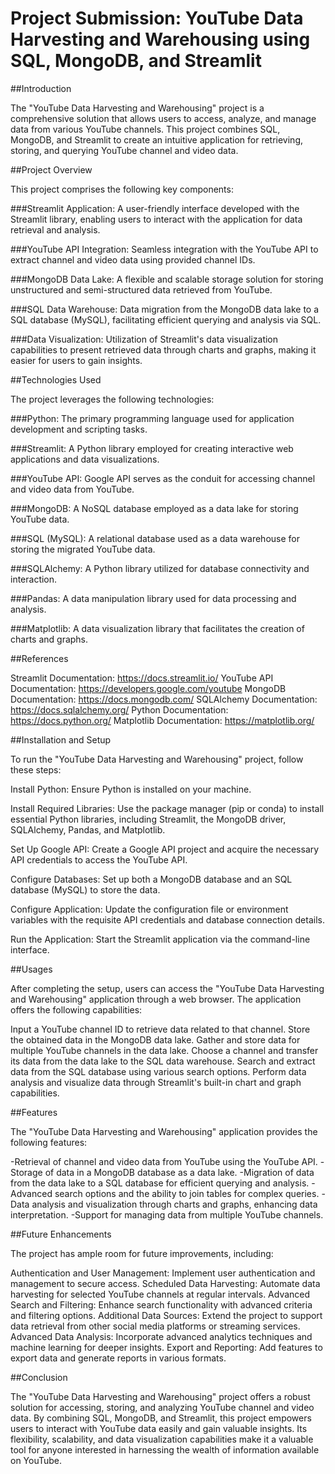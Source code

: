 # Project Submission: YouTube Data Harvesting and Warehousing using SQL, MongoDB, and Streamlit

##Introduction

The "YouTube Data Harvesting and Warehousing" project is a comprehensive solution that allows users to access, analyze, and manage data from various YouTube channels. This project combines SQL, MongoDB, and Streamlit to create an intuitive application for retrieving, storing, and querying YouTube channel and video data.

##Project Overview

This project comprises the following key components:

###Streamlit Application: A user-friendly interface developed with the Streamlit library, enabling users to interact with the application for data retrieval and analysis.

###YouTube API Integration: Seamless integration with the YouTube API to extract channel and video data using provided channel IDs.

###MongoDB Data Lake: A flexible and scalable storage solution for storing unstructured and semi-structured data retrieved from YouTube.

###SQL Data Warehouse: Data migration from the MongoDB data lake to a SQL database (MySQL), facilitating efficient querying and analysis via SQL.

###Data Visualization: Utilization of Streamlit's data visualization capabilities to present retrieved data through charts and graphs, making it easier for users to gain insights.

##Technologies Used

The project leverages the following technologies:

###Python: The primary programming language used for application development and scripting tasks.

###Streamlit: A Python library employed for creating interactive web applications and data visualizations.

###YouTube API: Google API serves as the conduit for accessing channel and video data from YouTube.

###MongoDB: A NoSQL database employed as a data lake for storing YouTube data.

###SQL (MySQL): A relational database used as a data warehouse for storing the migrated YouTube data.

###SQLAlchemy: A Python library utilized for database connectivity and interaction.

###Pandas: A data manipulation library used for data processing and analysis.

###Matplotlib: A data visualization library that facilitates the creation of charts and graphs.

##References

Streamlit Documentation: https://docs.streamlit.io/
YouTube API Documentation: https://developers.google.com/youtube
MongoDB Documentation: https://docs.mongodb.com/
SQLAlchemy Documentation: https://docs.sqlalchemy.org/
Python Documentation: https://docs.python.org/
Matplotlib Documentation: https://matplotlib.org/

##Installation and Setup

To run the "YouTube Data Harvesting and Warehousing" project, follow these steps:

Install Python: Ensure Python is installed on your machine.

Install Required Libraries: Use the package manager (pip or conda) to install essential Python libraries, including Streamlit, the MongoDB driver, SQLAlchemy, Pandas, and Matplotlib.

Set Up Google API: Create a Google API project and acquire the necessary API credentials to access the YouTube API.

Configure Databases: Set up both a MongoDB database and an SQL database (MySQL) to store the data.

Configure Application: Update the configuration file or environment variables with the requisite API credentials and database connection details.

Run the Application: Start the Streamlit application via the command-line interface.

##Usages

After completing the setup, users can access the "YouTube Data Harvesting and Warehousing" application through a web browser. The application offers the following capabilities:

Input a YouTube channel ID to retrieve data related to that channel.
Store the obtained data in the MongoDB data lake.
Gather and store data for multiple YouTube channels in the data lake.
Choose a channel and transfer its data from the data lake to the SQL data warehouse.
Search and extract data from the SQL database using various search options.
Perform data analysis and visualize data through Streamlit's built-in chart and graph capabilities.

##Features

The "YouTube Data Harvesting and Warehousing" application provides the following features:

-Retrieval of channel and video data from YouTube using the YouTube API.
-Storage of data in a MongoDB database as a data lake.
-Migration of data from the data lake to a SQL database for efficient querying and analysis.
-Advanced search options and the ability to join tables for complex queries.
-Data analysis and visualization through charts and graphs, enhancing data interpretation.
-Support for managing data from multiple YouTube channels.

##Future Enhancements

The project has ample room for future improvements, including:

Authentication and User Management: Implement user authentication and management to secure access.
Scheduled Data Harvesting: Automate data harvesting for selected YouTube channels at regular intervals.
Advanced Search and Filtering: Enhance search functionality with advanced criteria and filtering options.
Additional Data Sources: Extend the project to support data retrieval from other social media platforms or streaming services.
Advanced Data Analysis: Incorporate advanced analytics techniques and machine learning for deeper insights.
Export and Reporting: Add features to export data and generate reports in various formats.

##Conclusion

The "YouTube Data Harvesting and Warehousing" project offers a robust solution for accessing, storing, and analyzing YouTube channel and video data. By combining SQL, MongoDB, and Streamlit, this project empowers users to interact with YouTube data easily and gain valuable insights. Its flexibility, scalability, and data visualization capabilities make it a valuable tool for anyone interested in harnessing the wealth of information available on YouTube.
